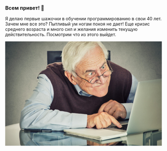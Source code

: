 ### Всем привет!  👋

Я делаю первые шажочки в обучении программированию в свои 40 лет. Зачем мне все это? Пытливый ум ногам покоя не дает! Еще кризис среднего возраста и много сил и желания изменить текущую действительность. Посмотрим что из этого выйдет.
 
 ![ded](ded.jpg)



